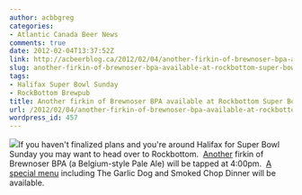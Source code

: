 ```yaml
---
author: acbbgreg
categories:
- Atlantic Canada Beer News
comments: true
date: 2012-02-04T13:37:52Z
link: http://acbeerblog.ca/2012/02/04/another-firkin-of-brewnoser-bpa-available-at-rockbottom-super-bowl-sunday/
slug: another-firkin-of-brewnoser-bpa-available-at-rockbottom-super-bowl-sunday
tags:
- Halifax Super Bowl Sunday
- RockBottom Brewpub
title: Another firkin of Brewnoser BPA available at Rockbottom Super Bowl Sunday
url: /2012/02/04/another-firkin-of-brewnoser-bpa-available-at-rockbottom-super-bowl-sunday/
wordpress_id: 457
---
```


[![](http://acbeerblog.ca/wp-content/uploads/2012/02/rock_bottom.jpg)](http://acbeerblog.ca/wp-content/uploads/2012/02/rock_bottom.jpg)If you haven't finalized plans and you're around Halifax for Super Bowl Sunday you may want to head over to Rockbottom.  [Another](http://atlanticcanadabeerblog.wordpress.com/2012/01/27/brewnoser-bpa-offered-at-rockbottom-this-saturday-at-100pm/) firkin of Brewnoser BPA (a Belgium-style Pale Ale) will be tapped at 4:00pm.  [A special menu](http://rockbottombrewpub.blogspot.com/2012/02/sunday-firkin-game-day.html?utm_source=feedburner&utm_medium=email&utm_campaign=Feed%3A+RockbottomBrewersBlog+%28Rockbottom+Brewers+Blog%29) including The Garlic Dog and Smoked Chop Dinner will be available.

